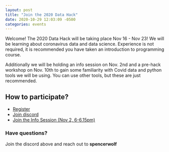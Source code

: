 ```yaml
---
layout: post
title: "Join the 2020 Data Hack"
date: 2020-10-29 12:03:09 -0500
categories: events
---
```


Welcome!
The 2020 Data Hack will be taking place Nov 16 - Nov 23! We will be learning about coronavirus data and data science. Experience is not required, it is recommended you have taken an introduction to programming course.

Additionally we will be holding an info session on Nov. 2nd and a pre-hack workshop on Nov. 10th to gain some familiarity with Covid data and python tools we will be using. You can use other tools, but these are just recommended.

## How to participate?

<ul>
    <li><a href="https://forms.gle/tXLd4g7GovqQTVqw9">Register</a></li>
    <li><a href="https://discord.gg/SzdTmuQ">Join discord</a></li>
    <li><a href="https://bgsu-edu.zoom.us/j/87110291044?pwd=a2lpWUxpMFR2L0w5WkkzWWdic2VRQT09">Join the Info Session (Nov 2, 6-6.15pm)</a></li>
</ul>

<h3>Have questions?</h3>
<p>Join the discord above and reach out to <strong>spencerwolf</strong></p>
